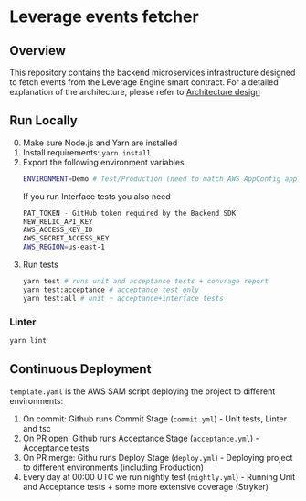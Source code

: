 # Leverage events fetcher


## Overview

This repository contains the backend microservices infrastructure designed to fetch events from the Leverage Engine smart contract. For a detailed explanation of the architecture, please refer to [Architecture design](https://www.notion.so/archimedesfi/Architectural-Proposal-for-Event-Processing-Micro-Service-327458f8dfec462c87758fbd509ef314)

## Run Locally

0. Make sure Node.js and Yarn are installed
1. Install requirements: `yarn install`
2. Export the following environment variables
   ```bash
   ENVIRONMENT=Demo # Test/Production (need to match AWS AppConfig application name)
   ```
   If you run Interface tests you also need
   ```bash
   PAT_TOKEN - GitHub token required by the Backend SDK
   NEW_RELIC_API_KEY
   AWS_ACCESS_KEY_ID
   AWS_SECRET_ACCESS_KEY
   AWS_REGION=us-east-1
   ```
3. Run tests
   ```bash
   yarn test # runs unit and acceptance tests + convrage report
   yarn test:acceptance # acceptance test only
   yarn test:all # unit + acceptance+interface tests
   ```

### Linter
```bash
yarn lint
```

## Continuous Deployment

`template.yaml` is the AWS SAM script deploying the project to different environments:
1. On commit: Github runs Commit Stage (`commit.yml`) - Unit tests, Linter and tsc
2. On PR open: Github runs Acceptance Stage (`acceptance.yml`) - Acceptance tests
3. On PR merge: Githu runs Deploy Stage (`deploy.yml`) - Deploying project to different environments (including Production)
4. Every day at 00:00 UTC we run nightly test (`nightly.yml`) - Running Unit and Acceptance tests + some more extensive coverage (Stryker)
